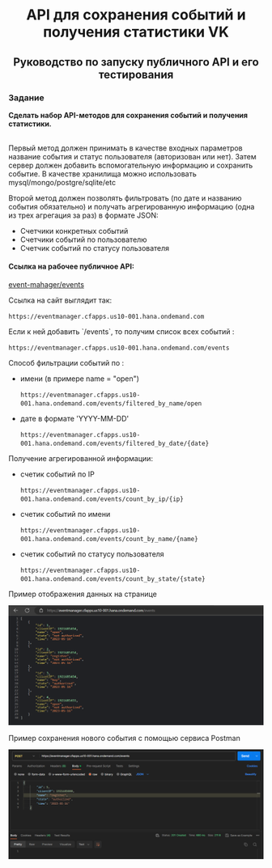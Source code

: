 <h1 align="center">API для сохранения событий и получения статистики VK</a> 
<h2 align="center">Руководство по запуску публичного API и его тестирования</h2>
<h3>Задание</h3>
<p>  <strong>Сделать набор API-методов для сохранения событий и получения статистики.</strong>
  
  <br>Первый метод должен принимать в качестве входных параметров название события и статус пользователя (авторизован или нет). Затем сервер должен добавить вспомогательную информацию и сохранить событие. В качестве хранилища можно использовать mysql/mongo/postgre/sqlite/etc
        
  Второй метод должен позволять фильтровать (по дате и названию события обязательно) и получать агрегированную информацию (одна из трех агрегация за раз) в формате JSON:
</p>
<ul>
 <li>Счетчики конкретных событий</li>
 <li>Счетчики событий по пользователю</li>
 <li>Счетчик событий по статусу пользователя</li>
</ul>

<h4>Ссылка на рабочее публичное API:</h4>

<p><a href="https://eventmanager.cfapps.us10-001.hana.ondemand.com/events">event-mahager/events</a></p>
<p>Ссылка на сайт выглядит так: </p>

`https://eventmanager.cfapps.us10-001.hana.ondemand.com`
<p>Если к ней добавить `/events`, то получим список всех событий :</p>

`https://eventmanager.cfapps.us10-001.hana.ondemand.com/events`
<p>Способ фильтрации событий по : 
<ul>
 <li>имени (в примере name = "open")</li>
  
 `https://eventmanager.cfapps.us10-001.hana.ondemand.com/events/filtered_by_name/open`
 <li>дате в формате 'YYYY-MM-DD'</li>
 
  `https://eventmanager.cfapps.us10-001.hana.ondemand.com/events/filtered_by_date/{date}`
</ul>
</p>

<p>Получение агрегированной информации: 
<ul>
 <li>счетик событий по IP</li>
  
 `https://eventmanager.cfapps.us10-001.hana.ondemand.com/events/count_by_ip/{ip}`
 <li>счетик событий по имени</li>
  
 `https://eventmanager.cfapps.us10-001.hana.ondemand.com/events/count_by_name/{name}`
  <li>счетик событий по статусу пользователя</li>
  
 `https://eventmanager.cfapps.us10-001.hana.ondemand.com/events/count_by_state/{state}`
</ul>
</p>

</p>Пример отображения данных на странице</p>
<img src="EventManagerSpring\img\Example.png">

</p>Пример сохранения нового события с помощью сервиса Postman</p>
<img src="EventManagerSpring\img\Post.png">
